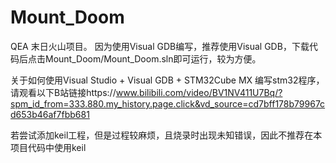 # Mount_Doom
QEA 末日火山项目。
因为使用Visual GDB编写，推荐使用Visual GDB，下载代码后点击Mount_Doom/Mount_Doom.sln即可运行，较为方便。

关于如何使用Visual Studio + Visual GDB + STM32Cube MX 编写stm32程序，
请观看以下B站链接https://www.bilibili.com/video/BV1NV411U7Bq/?spm_id_from=333.880.my_history.page.click&vd_source=cd7bff178b79967cd653b46af7fbb681

若尝试添加keil工程，但是过程较麻烦，且烧录时出现未知错误，因此不推荐在本项目代码中使用keil
